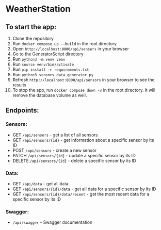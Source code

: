 # WeatherStation

## To start the app:
1. Clone the repository
2. Run `docker compose up --build` in the root directory
3. Open `http://localhost:8000/api/sensors` in your browser
4. Go to the GeneratorScript directory
5. Run `python3 -m venv venv`
6. Run `source venv/bin/activate`
7. Run `pip install -r requirements.txt`
8. Run `python3 sensors_data_generator.py`
9. Refresh `http://localhost:8000/api/sensors` in your browser to see the results
10. To stop the app, run `docker compose down -v` in the root directory. It will remove the database volume as well.


## Endpoints:

### Sensors:

- GET `/api/sensors` - get a list of all sensors
- GET `/api/sensors/{id}` - get information about a specific sensor by its ID
- POST `/api/sensors` - create a new sensor
- PATCH `/api/sensors/{id}` - update a specific sensor by its ID
- DELETE `/api/sensors/{id}` - delete a specific sensor by its ID

### Data:

- GET `/api/data` - get all data
- GET `/api/sensors/{id}/data` - get all data for a specific sensor by its ID
- GET `/api/sensors/{id}/data/recent` - get the most recent data for a specific sensor by its ID

### Swagger:

- `/api/swagger` - Swagger documentation


